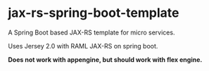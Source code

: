 # jax-rs-spring-boot-template
A Spring Boot based JAX-RS template for micro services.

Uses Jersey 2.0 with RAML JAX-RS on spring boot.

**Does not work with appengine, but should work with flex engine.**
